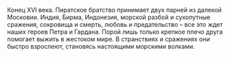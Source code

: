 <!--2016-11-26 21:20:23-->
Конец XVI века. Пиратское братство принимает двух парней из далекой Московии.
Индия, Бирма, Индонезия, морской разбой и сухопутные сражения, сокровища и смерть, любовь и предательство – все это ждет наших героев Петра и Гардана.
Порой лишь только крепкое плечо друга помогает выжить в жестоком мире. В странствиях и сражениях они быстро взрослеют, становясь настоящими морскими волками.